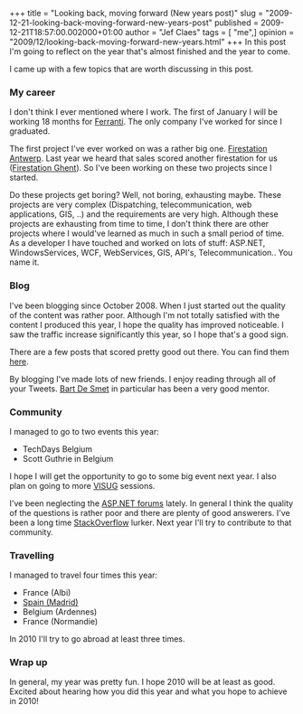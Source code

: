 +++
title = "Looking back, moving forward (New years post)"
slug = "2009-12-21-looking-back-moving-forward-new-years-post"
published = 2009-12-21T18:57:00.002000+01:00
author = "Jef Claes"
tags = [ "me",]
opinion = "2009/12/looking-back-moving-forward-new-years.html"
+++
In this post I'm going to reflect on the year that's almost finished and
the year to come.  
  
I came up with a few topics that are worth discussing in this post.  
  
### My career
  
I don't think I ever mentioned where I work. The first of January I will
be working 18 months for [Ferranti](http://www.ferranti.be). The only company I've worked for since I graduated.  
  
The first project I've ever worked on was a rather big one. [Firestation
Antwerp](http://www.bloggen.be/brandweerantwerpen/). Last year we heard
that sales scored another firestation for us ([Firestation Ghent](http://www.brandweergent.be/)). So I've been working on these two projects since I started.  
  
Do these projects get boring? Well, not boring, exhausting maybe. These
projects are very complex (Dispatching, telecommunication, web applications,
GIS, ..) and the requirements are very high. Although these projects are
exhausting from time to time, I don't think there are other projects
where I would've learned as much in such a small period of time. As a
developer I have touched and worked on lots of stuff: ASP.NET,
WindowsServices, WCF, WebServices, GIS, API's, Telecommunication.. You
name it.  
  
### Blog
  
I've been blogging since October 2008. When I just started out
the quality of the content was rather poor. Although I'm not totally
satisfied with the content I produced this year, I hope the quality has
improved noticeable. I saw the traffic increase significantly this year,
so I hope that's a good sign.  
  
There are a few posts that scored pretty good out there. You can find
them [here](#). 

By blogging I've made lots of new friends. I enjoy reading through all
of your Tweets. [Bart De Smet](http://community.bartdesmet.net/blogs/bart/Default.aspx) in particular has been a very good mentor.  
  
### Community
  
I managed to go to two events this year:  
- TechDays Belgium  
- Scott Guthrie in Belgium

I hope I will get the opportunity to go to some big event next year. I
also plan on going to more [VISUG](http://www.visug.be/) sessions.  
  
I've been neglecting the [ASP.NET forums](http://forums.asp.net/)
lately. In general I think the quality of the questions is rather poor
and there are plenty of good answerers. I've been a long time
[StackOverflow](http://stackoverflow.com/) lurker. Next year I'll try to
contribute to that community.  
  
### Travelling
  
I managed to travel four times this year:  

- France (Albi)
- [Spain (Madrid)](https://jefclaes.be/2009/11/my-trip-to-madrid-in-ten-pictures.html)
- Belgium (Ardennes)
- France (Normandie)

In 2010 I'll try to go abroad at least three times.  
  
### Wrap up 
  
In general, my year was pretty fun. I hope 2010 will be at least as good. Excited about hearing how you did this year and what you hope to achieve in 2010!
